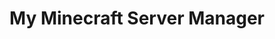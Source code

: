 ---
layout: video-api
vid: u9uiN2IyBB
title: My Minecraft Server Manager
description: |
    CONTACT:
    Email: coreyw.ultimatemedia@gmail.com
    Discord: https://discord.me/ultimatemedia
    Twitter: https://twitter.com/C1200Games
    
    DONATE:
    https://C1200.js.org/donate
channel: UCAb_N6Y_txKV174_Ge5eh1g
thumbnail: /YouTube-Clone/assets/img/test-video.png
publish_date: 2021-08-01T12:54+01:00
views: 1
file: https://c1200.wants-to.party/u9uiN2IyBB.mp4
---